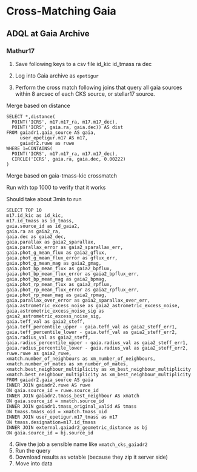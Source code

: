 # Cross-Matching Gaia

## ADQL at Gaia Archive

### Mathur17

1. Save following keys to a csv file
   id_kic
   id_tmass
   ra
   dec

2. Log into Gaia archive as `epetigur`



3. Perform the cross match following joins that query all gaia sources within 8
   arcsec of each CKS source, or stellar17 source.

Merge based on distance

```
SELECT *,distance(
  POINT('ICRS', m17.m17_ra, m17.m17_dec),
  POINT('ICRS', gaia.ra, gaia.dec)) AS dist
FROM gaiadr1.gaia_source AS gaia, 
     user_epetigur.m17 AS m17, 
     gaiadr2.ruwe as ruwe
WHERE 1=CONTAINS(
  POINT('ICRS', m17.m17_ra, m17.m17_dec),
  CIRCLE('ICRS', gaia.ra, gaia.dec, 0.00222)
)
```

Merge based on gaia-tmass-kic crossmatch

Run with top 1000 to verify that it works 

Should take about 3min to run 

```
SELECT TOP 10
m17.id_kic as id_kic,
m17.id_tmass as id_tmass,
gaia.source_id as id_gaia2,
gaia.ra as gaia2_ra, 
gaia.dec as gaia2_dec,
gaia.parallax as gaia2_sparallax, 
gaia.parallax_error as gaia2_sparallax_err, 
gaia.phot_g_mean_flux as gaia2_gflux,
gaia.phot_g_mean_flux_error as gflux_err,
gaia.phot_g_mean_mag as gaia2_gmag,
gaia.phot_bp_mean_flux as gaia2_bpflux,
gaia.phot_bp_mean_flux_error as gaia2_bpflux_err,
gaia.phot_bp_mean_mag as gaia2_bpmag,
gaia.phot_rp_mean_flux as gaia2_rpflux,
gaia.phot_rp_mean_flux_error as gaia2_rpflux_err,
gaia.phot_rp_mean_mag as gaia2_rpmag,
gaia.parallax_over_error as gaia2_sparallax_over_err,
gaia.astrometric_excess_noise as gaia2_astrometric_excess_noise,
gaia.astrometric_excess_noise_sig as gaia2_astrometric_excess_noise_sig,
gaia.teff_val as gaia2_steff,
gaia.teff_percentile_upper - gaia.teff_val as gaia2_steff_err1,
gaia.teff_percentile_lower - gaia.teff_val as gaia2_steff_err2,
gaia.radius_val as gaia2_steff,
gaia.radius_percentile_upper - gaia.radius_val as gaia2_steff_err1,
gaia.radius_percentile_lower - gaia.radius_val as gaia2_steff_err2,
ruwe.ruwe as gaia2_ruwe,
xmatch.number_of_neighbours as xm_number_of_neighbours,
xmatch.number_of_mates as xm_number_of_mates,
xmatch.best_neighbour_multiplicity as xm_best_neighbour_multiplicity
xmatch.best_neighbour_multiplicity as xm_best_neighbour_multiplicity
FROM gaiadr2.gaia_source AS gaia
INNER JOIN gaiadr2.ruwe AS ruwe 
ON gaia.source_id = ruwe.source_id
INNER JOIN gaiadr2.tmass_best_neighbour AS xmatch
ON gaia.source_id = xmatch.source_id
INNER JOIN gaiadr1.tmass_original_valid AS tmass
ON tmass.tmass_oid = xmatch.tmass_oid
INNER JOIN user_epetigur.m17_tmass as m17
ON tmass.designation=m17.id_tmass
INNER JOIN external.gaiadr2_geometric_distance as bj
ON gaia.source_id = bj.source_id
```

4. Give the job a sensible name like `xmatch_cks_gaiadr2`
5. Run the query
6. Download results as votable (because they zip it server side)
7. Move into data




